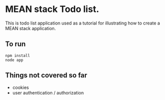 # MEAN stack Todo list.

This is todo list application used as a tutorial for illustrating how to 
create a MEAN stack application.

## To run
```
npm install
node app
```

## Things not covered so far
- cookies
- user authentication / authorization
